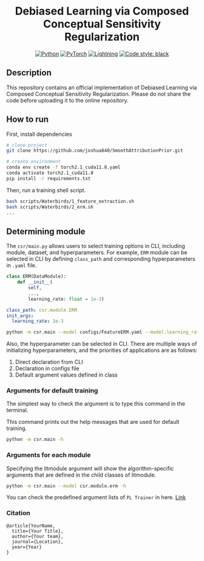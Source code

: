 <div align="center">    
 
# Debiased Learning via Composed Conceptual Sensitivity Regularization

<a href="https://www.python.org/"><img alt="Python" src="https://img.shields.io/badge/-Python 3.11+-blue?style=for-the-badge&logo=python&logoColor=white"></a>
<a href="https://pytorch.org/get-started/locally/"><img alt="PyTorch" src="https://img.shields.io/badge/-PyTorch 2.1+-ee4c2c?style=for-the-badge&logo=pytorch&logoColor=white"></a>
<a href="https://pytorchlightning.ai/"><img alt="Lightning" src="https://img.shields.io/badge/-Lightning 2.0+-792ee5?style=for-the-badge&logo=pytorchlightning&logoColor=white"></a>
<a href="https://black.readthedocs.io/en/stable/"><img alt="Code style: black" src="https://img.shields.io/badge/code%20style-black-black.svg?style=for-the-badge&labelColor=gray"></a>

<div align="left">    


 
## Description   
This repository contains an official implementation of Debiased Learning via Composed Conceptual Sensitivity Regularization. Please do not share the code before uploading it to the online repository.

## How to run   
First, install dependencies   
```bash
# clone project   
git clone https://github.com/joshua840/SmoothAttributionPrior.git

# create environment
conda env create -f torch2.1_cuda11.8.yaml 
conda activate torch2.1_cuda11.8
pip install -r requirements.txt
```   

Then, run a training shell script.
```bash
bash scripts/Waterbirds/1_feature_extraction.sh
bash scripts/Waterbirds/2_erm.sh
...
```

## Determining module
The `csr/main.py` allows users to select training options in CLI, including module, dataset, and hyperparameters. For example, `ERM` module can be selected in CLI by defining `class_path` and corresponding hyperparameters in `.yaml` file. 

```python
class ERM(DataModule):
    def __init__(
        self,
        ...,
        learning_rate: float = 1e-3)
```

```configs/FeatureERM.yaml
class_path: csr.module.ERM
init_args:
  learning_rate: 1e-3
```

```bash
python -m csr.main --model configs/FeatureERM.yaml --model.learning_rate 1e-3
```

Also, the hyperparameter can be selected in CLI. There are multiple ways of initializing hyperparameters, and the priorities of applications are as follows:
1. Direct declaration from CLI 
2. Declaration in configs file 
3. Default argument values defined in class


### Arguments for default training
The simplest way to check the argument is to type this command in the terminal.

This command prints out the help messages that are used for default training. 

```bash
python -m csr.main -h
```

### Arguments for each module

Specifying the litmodule argument will show the algorithm-specific arguments that are defined in the child classes of litmodule.

```bash
python -m csr.main --model csr.module.erm -h
```

You can check the predefined argument lists of `PL Trainer` in here. [Link](https://pytorch-lightning.readthedocs.io/en/latest/api/pytorch_lightning.trainer.trainer.Trainer.html?highlight=trainer)

### Citation   
```
@article{YourName,
  title={Your Title},
  author={Your team},
  journal={Location},
  year={Year}
}
```   
